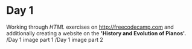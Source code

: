 <h1>Day 1</h1>

Working through _HTML_ exercises on http://freecodecamp.com and additionally creating a website on the __'History and Evolution of Pianos'.__
/Day 1 image part 1
/Day 1 image part 2

